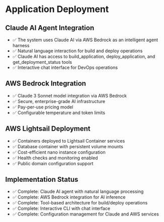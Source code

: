# Application Deployment

## Claude AI Agent Integration
- ✅ The system uses Claude AI via AWS Bedrock as an intelligent agent harness
- ✅ Natural language interaction for build and deploy operations
- ✅ Claude AI has access to build_application, deploy_application, and get_deployment_status tools
- ✅ Interactive chat interface for DevOps operations

## AWS Bedrock Integration
- ✅ Claude 3 Sonnet model integration via AWS Bedrock
- ✅ Secure, enterprise-grade AI infrastructure
- ✅ Pay-per-use pricing model
- ✅ Configurable temperature and token limits

## AWS Lightsail Deployment
- ✅ Containers deployed to Lightsail Container services
- ✅ Database container with persistent volume mounts
- ✅ Cost-efficient nano instance configuration
- ✅ Health checks and monitoring enabled
- ✅ Public domain configuration support

## Implementation Status
- ✅ Complete: Claude AI agent with natural language processing
- ✅ Complete: AWS Bedrock integration for AI inference
- ✅ Complete: Tool-based architecture for build/deploy operations
- ✅ Complete: Interactive CLI with chat interface
- ✅ Complete: Configuration management for Claude and AWS services

